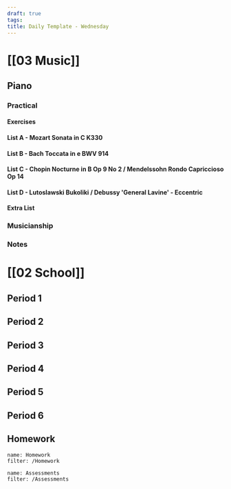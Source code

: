 ```yaml
---
draft: true
tags:
title: Daily Template - Wednesday
---
```

# [[03 Music]]
## Piano
### Practical
#### Exercises

#### List A - Mozart Sonata in C K330

#### List B - Bach Toccata in e BWV 914

#### List C - Chopin Nocturne in B Op 9 No 2 / Mendelssohn Rondo Capriccioso Op 14

#### List D - Lutoslawski Bukoliki / Debussy 'General Lavine' - Eccentric
#### Extra List

### Musicianship

### Notes 


# [[02 School]]
## Period 1

## Period 2

## Period 3

## Period 4

## Period 5

## Period 6

## Homework
```todoist
name: Homework
filter: /Homework
``` 

```todoist
name: Assessments
filter: /Assessments
```